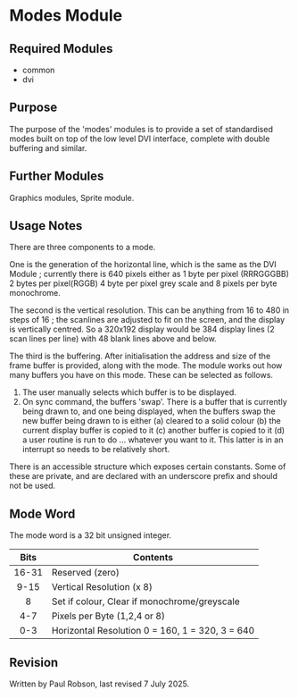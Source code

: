# Modes Module

## Required Modules

- common
- dvi

## Purpose

The purpose of the 'modes' modules is to provide a set of standardised modes built on top of the low level DVI interface, complete with double buffering and similar.

## Further Modules

Graphics modules, Sprite module.

## Usage Notes

There are three components to a mode. 

One is the generation of the horizontal line, which is the same as the DVI Module ; currently there is 640 pixels either as 1 byte per pixel (RRRGGGBB) 2 bytes per pixel(RGGB) 4 byte per pixel grey scale and 8 pixels per byte monochrome.

The second is the vertical resolution. This can be anything from 16 to 480 in steps of 16 ; the scanlines are adjusted to fit on the screen, and the display is vertically centred. So a 320x192 display would be 384 display lines (2 scan lines per line) with 48 blank lines above and below.

The third is the buffering. After initialisation the address and size of the frame buffer is provided, along with the mode. The module works out how many buffers you have on this mode. These can be selected as follows.

1) The user manually selects which buffer is to be displayed.
2) On sync command, the buffers 'swap'. There is a buffer that is currently being drawn to, and one being displayed, when the buffers swap the new buffer being drawn to is either (a) cleared to a solid colour (b) the current display buffer is copied to it (c) another buffer is copied to it (d) a user routine is run to do ... whatever you want to it. This latter is in an interrupt so needs to be relatively short.

There is an accessible structure which exposes certain constants. Some of these are private, and are declared with an underscore prefix and should not be used.

## Mode Word

The mode word is a 32 bit unsigned integer.

| Bits  | Contents                                        |
| :---: | ----------------------------------------------- |
| 16-31 | Reserved (zero)                                 |
| 9-15  | Vertical Resolution (x 8)                       |
|   8   | Set if colour, Clear if monochrome/greyscale    |
|  4-7  | Pixels per Byte (1,2,4 or 8)                    |
|  0-3  | Horizontal Resolution 0 = 160, 1 = 320, 3 = 640 |

## Revision

Written by Paul Robson, last revised 7 July 2025.
